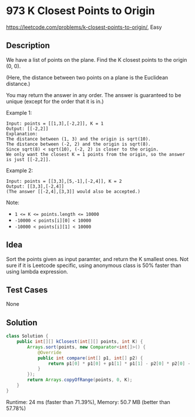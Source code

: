 # 973 K Closest Points to Origin

<https://leetcode.com/problems/k-closest-points-to-origin/>, Easy

## Description

We have a list of points on the plane.  Find the K closest points to the origin (0, 0).

(Here, the distance between two points on a plane is the Euclidean distance.)

You may return the answer in any order.  The answer is guaranteed to be unique (except for the order that it is in.)

Example 1:

```
Input: points = [[1,3],[-2,2]], K = 1
Output: [[-2,2]]
Explanation:
The distance between (1, 3) and the origin is sqrt(10).
The distance between (-2, 2) and the origin is sqrt(8).
Since sqrt(8) < sqrt(10), (-2, 2) is closer to the origin.
We only want the closest K = 1 points from the origin, so the answer is just [[-2,2]].
```

Example 2:

```
Input: points = [[3,3],[5,-1],[-2,4]], K = 2
Output: [[3,3],[-2,4]]
(The answer [[-2,4],[3,3]] would also be accepted.)
```

Note:

- `1 <= K <= points.length <= 10000`
- `-10000 < points[i][0] < 10000`
- `-10000 < points[i][1] < 10000`

## Idea

Sort the points given as input paramter, and return the K smallest ones.
Not sure if it is Leetcode specific, using anonymous class is 50% faster than
using lambda expression.

## Test Cases

None

## Solution

```java
class Solution {
    public int[][] kClosest(int[][] points, int K) {
        Arrays.sort(points, new Comparator<int[]>() {
            @Override
            public int compare(int[] p1, int[] p2) {
                return p1[0] * p1[0] + p1[1] * p1[1] - p2[0] * p2[0] - p2[1] * p2[1];
            }
        });
        return Arrays.copyOfRange(points, 0, K);
    }
}
```

Runtime: 24 ms (faster than 71.39%), Memory: 50.7 MB (better than 57.78%)
